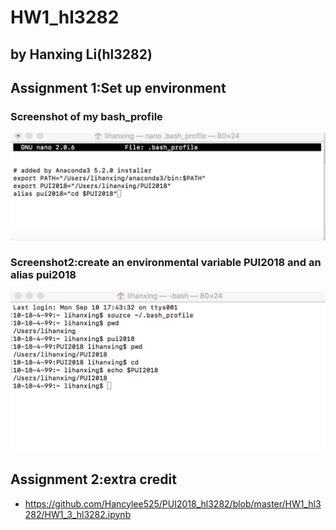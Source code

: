 # HW1_hl3282
## by Hanxing Li(hl3282)

## Assignment 1:Set up environment

### Screenshot of my bash_profile
![](https://github.com/Hancylee525/PUI2018_hl3282/blob/master/HW1_hl3282/screenshot%201--bash_profile%20.jpeg)

### Screenshot2:create an environmental variable PUI2018 and an alias pui2018
![](https://github.com/Hancylee525/PUI2018_hl3282/blob/master/HW1_hl3282/screenshot2.png)

## Assignment 2:extra credit 
- https://github.com/Hancylee525/PUI2018_hl3282/blob/master/HW1_hl3282/HW1_3_hl3282.ipynb